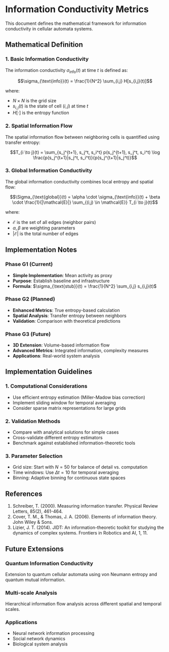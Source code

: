 # Information Conductivity Metrics

This document defines the mathematical framework for information conductivity in cellular automata systems.

## Mathematical Definition

### 1. Basic Information Conductivity

The information conductivity $\sigma_{\text{info}}(t)$ at time $t$ is defined as:

$$\sigma_{\text{info}}(t) = \frac{1}{N^2} \sum_{i,j} H[s_{i,j}(t)]$$

where:
- $N \times N$ is the grid size
- $s_{i,j}(t)$ is the state of cell $(i,j)$ at time $t$
- $H[\cdot]$ is the entropy function

### 2. Spatial Information Flow

The spatial information flow between neighboring cells is quantified using transfer entropy:

$$T_{i \to j}(t) = \sum_{s_j^{t+1}, s_j^t, s_i^t} p(s_j^{t+1}, s_j^t, s_i^t) \log \frac{p(s_j^{t+1}|s_j^t, s_i^t)}{p(s_j^{t+1}|s_j^t)}$$

### 3. Global Information Conductivity

The global information conductivity combines local entropy and spatial flow:

$$\Sigma_{\text{global}}(t) = \alpha \cdot \sigma_{\text{info}}(t) + \beta \cdot \frac{1}{|\mathcal{E}|} \sum_{(i,j) \in \mathcal{E}} T_{i \to j}(t)$$

where:
- $\mathcal{E}$ is the set of all edges (neighbor pairs)
- $\alpha, \beta$ are weighting parameters
- $|\mathcal{E}|$ is the total number of edges

## Implementation Notes

### Phase G1 (Current)
- **Simple Implementation**: Mean activity as proxy
- **Purpose**: Establish baseline and infrastructure
- **Formula**: $\sigma_{\text{stub}}(t) = \frac{1}{N^2} \sum_{i,j} s_{i,j}(t)$

### Phase G2 (Planned)
- **Enhanced Metrics**: True entropy-based calculation
- **Spatial Analysis**: Transfer entropy between neighbors
- **Validation**: Comparison with theoretical predictions

### Phase G3 (Future)
- **3D Extension**: Volume-based information flow
- **Advanced Metrics**: Integrated information, complexity measures
- **Applications**: Real-world system analysis

## Implementation Guidelines

### 1. Computational Considerations
- Use efficient entropy estimation (Miller-Madow bias correction)
- Implement sliding window for temporal averaging
- Consider sparse matrix representations for large grids

### 2. Validation Methods
- Compare with analytical solutions for simple cases
- Cross-validate different entropy estimators
- Benchmark against established information-theoretic tools

### 3. Parameter Selection
- Grid size: Start with $N = 50$ for balance of detail vs. computation
- Time windows: Use $\Delta t = 10$ for temporal averaging
- Binning: Adaptive binning for continuous state spaces

## References

1. Schreiber, T. (2000). Measuring information transfer. Physical Review Letters, 85(2), 461-464.
2. Cover, T. M., & Thomas, J. A. (2006). Elements of information theory. John Wiley & Sons.
3. Lizier, J. T. (2014). JIDT: An information-theoretic toolkit for studying the dynamics of complex systems. Frontiers in Robotics and AI, 1, 11.

## Future Extensions

### Quantum Information Conductivity
Extension to quantum cellular automata using von Neumann entropy and quantum mutual information.

### Multi-scale Analysis
Hierarchical information flow analysis across different spatial and temporal scales.

### Applications
- Neural network information processing
- Social network dynamics
- Biological system analysis
